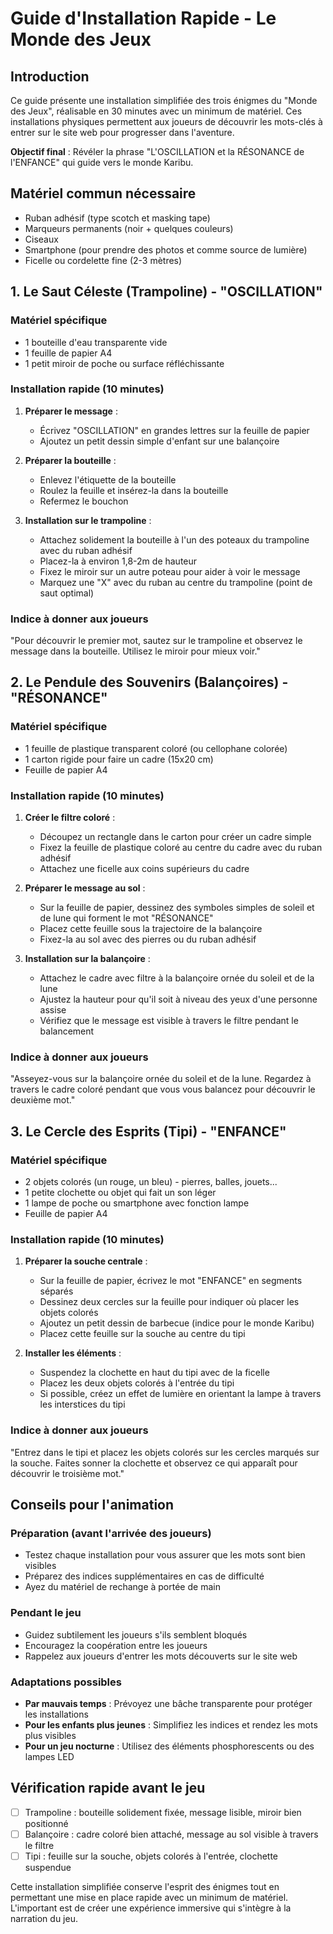 # Guide d'Installation Rapide - Le Monde des Jeux

## Introduction

Ce guide présente une installation simplifiée des trois énigmes du "Monde des Jeux", réalisable en 30 minutes avec un minimum de matériel. Ces installations physiques permettent aux joueurs de découvrir les mots-clés à entrer sur le site web pour progresser dans l'aventure.

**Objectif final** : Révéler la phrase "L'OSCILLATION et la RÉSONANCE de l'ENFANCE" qui guide vers le monde Karibu.

## Matériel commun nécessaire

- Ruban adhésif (type scotch et masking tape)
- Marqueurs permanents (noir + quelques couleurs)
- Ciseaux
- Smartphone (pour prendre des photos et comme source de lumière)
- Ficelle ou cordelette fine (2-3 mètres)

## 1. Le Saut Céleste (Trampoline) - "OSCILLATION"

### Matériel spécifique
- 1 bouteille d'eau transparente vide
- 1 feuille de papier A4
- 1 petit miroir de poche ou surface réfléchissante

### Installation rapide (10 minutes)
1. **Préparer le message** :
   - Écrivez "OSCILLATION" en grandes lettres sur la feuille de papier
   - Ajoutez un petit dessin simple d'enfant sur une balançoire
   
2. **Préparer la bouteille** :
   - Enlevez l'étiquette de la bouteille
   - Roulez la feuille et insérez-la dans la bouteille
   - Refermez le bouchon

3. **Installation sur le trampoline** :
   - Attachez solidement la bouteille à l'un des poteaux du trampoline avec du ruban adhésif
   - Placez-la à environ 1,8-2m de hauteur
   - Fixez le miroir sur un autre poteau pour aider à voir le message
   - Marquez une "X" avec du ruban au centre du trampoline (point de saut optimal)

### Indice à donner aux joueurs
"Pour découvrir le premier mot, sautez sur le trampoline et observez le message dans la bouteille. Utilisez le miroir pour mieux voir."

## 2. Le Pendule des Souvenirs (Balançoires) - "RÉSONANCE"

### Matériel spécifique
- 1 feuille de plastique transparent coloré (ou cellophane colorée)
- 1 carton rigide pour faire un cadre (15x20 cm)
- Feuille de papier A4

### Installation rapide (10 minutes)
1. **Créer le filtre coloré** :
   - Découpez un rectangle dans le carton pour créer un cadre simple
   - Fixez la feuille de plastique coloré au centre du cadre avec du ruban adhésif
   - Attachez une ficelle aux coins supérieurs du cadre

2. **Préparer le message au sol** :
   - Sur la feuille de papier, dessinez des symboles simples de soleil et de lune qui forment le mot "RÉSONANCE"
   - Placez cette feuille sous la trajectoire de la balançoire
   - Fixez-la au sol avec des pierres ou du ruban adhésif

3. **Installation sur la balançoire** :
   - Attachez le cadre avec filtre à la balançoire ornée du soleil et de la lune
   - Ajustez la hauteur pour qu'il soit à niveau des yeux d'une personne assise
   - Vérifiez que le message est visible à travers le filtre pendant le balancement

### Indice à donner aux joueurs
"Asseyez-vous sur la balançoire ornée du soleil et de la lune. Regardez à travers le cadre coloré pendant que vous vous balancez pour découvrir le deuxième mot."

## 3. Le Cercle des Esprits (Tipi) - "ENFANCE"

### Matériel spécifique
- 2 objets colorés (un rouge, un bleu) - pierres, balles, jouets...
- 1 petite clochette ou objet qui fait un son léger
- 1 lampe de poche ou smartphone avec fonction lampe
- Feuille de papier A4

### Installation rapide (10 minutes)
1. **Préparer la souche centrale** :
   - Sur la feuille de papier, écrivez le mot "ENFANCE" en segments séparés
   - Dessinez deux cercles sur la feuille pour indiquer où placer les objets colorés
   - Ajoutez un petit dessin de barbecue (indice pour le monde Karibu)
   - Placez cette feuille sur la souche au centre du tipi

2. **Installer les éléments** :
   - Suspendez la clochette en haut du tipi avec de la ficelle
   - Placez les deux objets colorés à l'entrée du tipi
   - Si possible, créez un effet de lumière en orientant la lampe à travers les interstices du tipi

### Indice à donner aux joueurs
"Entrez dans le tipi et placez les objets colorés sur les cercles marqués sur la souche. Faites sonner la clochette et observez ce qui apparaît pour découvrir le troisième mot."

## Conseils pour l'animation

### Préparation (avant l'arrivée des joueurs)
- Testez chaque installation pour vous assurer que les mots sont bien visibles
- Préparez des indices supplémentaires en cas de difficulté
- Ayez du matériel de rechange à portée de main

### Pendant le jeu
- Guidez subtilement les joueurs s'ils semblent bloqués
- Encouragez la coopération entre les joueurs
- Rappelez aux joueurs d'entrer les mots découverts sur le site web

### Adaptations possibles
- **Par mauvais temps** : Prévoyez une bâche transparente pour protéger les installations
- **Pour les enfants plus jeunes** : Simplifiez les indices et rendez les mots plus visibles
- **Pour un jeu nocturne** : Utilisez des éléments phosphorescents ou des lampes LED

## Vérification rapide avant le jeu

- [ ] Trampoline : bouteille solidement fixée, message lisible, miroir bien positionné
- [ ] Balançoire : cadre coloré bien attaché, message au sol visible à travers le filtre
- [ ] Tipi : feuille sur la souche, objets colorés à l'entrée, clochette suspendue

Cette installation simplifiée conserve l'esprit des énigmes tout en permettant une mise en place rapide avec un minimum de matériel. L'important est de créer une expérience immersive qui s'intègre à la narration du jeu.